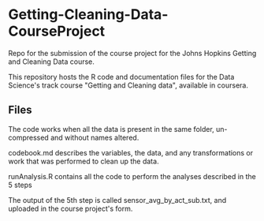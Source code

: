 # Getting-Cleaning-Data-CourseProject

Repo for the submission of the course project for the Johns Hopkins Getting and Cleaning Data course.

This repository hosts the R code and documentation files for the Data Science's track course "Getting and Cleaning data", available in coursera.


## Files

The code works when all the data is present in the same folder, un-compressed and without names altered.

codebook.md describes the variables, the data, and any transformations or work that was performed to clean up the data.

runAnalysis.R contains all the code to perform the analyses described in the 5 steps

The output of the 5th step is called sensor_avg_by_act_sub.txt, and uploaded in the course project's form.